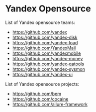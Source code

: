 Yandex Opensource
=================

List of Yandex opensource teams:
 * https://github.com/yandex
 * https://github.com/yandex-disk
 * https://github.com/yandex-load
 * https://github.com/YandexMail
 * https://github.com/yandexmobile
 * https://github.com/yandex-money
 * https://github.com/yandex-qatools
 * https://github.com/yandex-sysmon
 * https://github.com/yandex-ui
 
List of Yandex opensource projects: 
 * https://github.com/bem
 * https://github.com/cocaine
 * https://github.com/allure-framework
